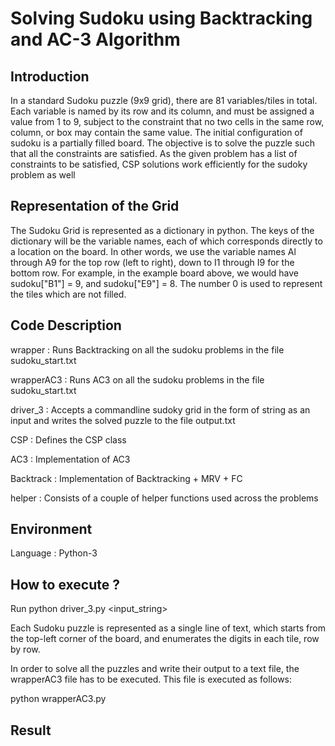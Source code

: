 # Solving Sudoku using Backtracking and AC-3 Algorithm #

## Introduction ##

In a standard Sudoku puzzle (9x9 grid), there are 81 variables/tiles in total. Each variable is named by its row and its column, and must be assigned a value from 1 to 9, subject to the constraint that no two cells in the same row, column, or box may contain the same value. The initial configuration of sudoku is a partially filled board. The objective is to solve the puzzle such that all the constraints are satisfied. As the given problem has a list of constraints to be satisfied, CSP solutions work efficiently for the sudoky problem as well


## Representation of the Grid ##

The Sudoku Grid is represented as a dictionary in python.  The keys of the dictionary will be the variable names, each of which corresponds directly to a location on the board. In other words, we use the variable names Al through A9 for the top row (left to right), down to I1 through I9 for the bottom row. For example, in the example board above, we would have sudoku["B1"] = 9, and sudoku["E9"] = 8. The number 0 is used to represent the tiles which are not filled. 


## Code Description ##

wrapper : Runs Backtracking on all the sudoku problems in the file sudoku_start.txt

wrapperAC3 : Runs AC3 on all the sudoku problems in the file sudoku_start.txt

driver_3 : Accepts a commandline sudoky grid in the form of string as an input and writes the solved puzzle to the file output.txt

CSP : Defines the CSP class 

AC3 : Implementation of AC3

Backtrack : Implementation of Backtracking + MRV + FC

helper : Consists of a couple of helper functions used across the problems



## Environment ##

Language : Python-3


## How to execute ? ##

Run python driver_3.py <input_string>

Each Sudoku puzzle is represented as a single line of text, which starts from the top-left corner of the board, and enumerates
the digits in each tile, row by row. 

In order to solve all the puzzles and write their output to a text file, the wrapperAC3 file has to be executed. This file is executed as follows:

python wrapperAC3.py 


## Result ## 
